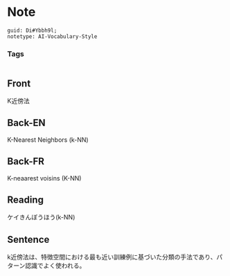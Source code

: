 # Note
```
guid: Di#Ybbh9l;
notetype: AI-Vocabulary-Style
```

### Tags
```
```

## Front
K近傍法

## Back-EN
K-Nearest Neighbors (k-NN)

## Back-FR
K-neaarest voisins (K-NN)

## Reading
ケイきんぼうほう(k-NN)

## Sentence
k近傍法は、特徴空間における最も近い訓練例に基づいた分類の手法であり、パターン認識でよく使われる。
